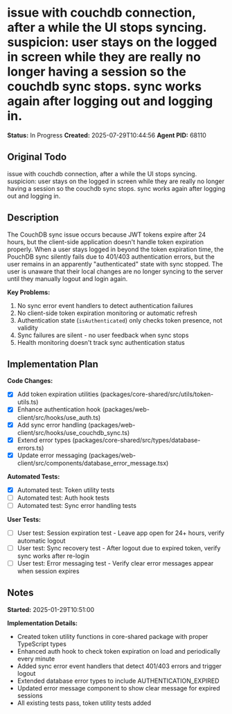 # issue with couchdb connection, after a while the UI stops syncing. suspicion: user stays on the logged in screen while they are really no longer having a session so the couchdb sync stops. sync works again after logging out and logging in.

**Status:** In Progress
**Created:** 2025-07-29T10:44:56
**Agent PID:** 68110

## Original Todo

issue with couchdb connection, after a while the UI stops syncing. suspicion: user stays on the logged in screen while they are really no longer having a session so the couchdb sync stops. sync works again after logging out and logging in.

## Description

The CouchDB sync issue occurs because JWT tokens expire after 24 hours, but the client-side application doesn't handle token expiration properly. When a user stays logged in beyond the token expiration time, the PouchDB sync silently fails due to 401/403 authentication errors, but the user remains in an apparently "authenticated" state with sync stopped. The user is unaware that their local changes are no longer syncing to the server until they manually logout and login again.

**Key Problems:**
1. No sync error event handlers to detect authentication failures
2. No client-side token expiration monitoring or automatic refresh
3. Authentication state (`isAuthenticated`) only checks token presence, not validity
4. Sync failures are silent - no user feedback when sync stops
5. Health monitoring doesn't track sync authentication status

## Implementation Plan

**Code Changes:**

- [x] Add token expiration utilities (packages/core-shared/src/utils/token-utils.ts)
- [x] Enhance authentication hook (packages/web-client/src/hooks/use_auth.ts)
- [x] Add sync error handling (packages/web-client/src/hooks/use_couchdb_sync.ts)
- [x] Extend error types (packages/core-shared/src/types/database-errors.ts)
- [x] Update error messaging (packages/web-client/src/components/database_error_message.tsx)

**Automated Tests:**

- [x] Automated test: Token utility tests
- [ ] Automated test: Auth hook tests
- [ ] Automated test: Sync error handling tests

**User Tests:**

- [ ] User test: Session expiration test - Leave app open for 24+ hours, verify automatic logout
- [ ] User test: Sync recovery test - After logout due to expired token, verify sync works after re-login
- [ ] User test: Error messaging test - Verify clear error messages appear when session expires

## Notes

**Started:** 2025-01-29T10:51:00

**Implementation Details:**
- Created token utility functions in core-shared package with proper TypeScript types
- Enhanced auth hook to check token expiration on load and periodically every minute
- Added sync error event handlers that detect 401/403 errors and trigger logout
- Extended database error types to include AUTHENTICATION_EXPIRED
- Updated error message component to show clear message for expired sessions
- All existing tests pass, token utility tests added